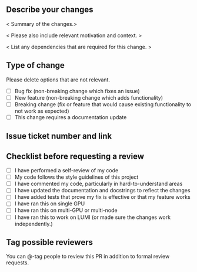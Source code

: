 ## Describe your changes
< Summary of the changes.>

< Please also include relevant motivation and context. >

< List any dependencies that are required for this change. >

## Type of change

Please delete options that are not relevant.

- [ ] Bug fix (non-breaking change which fixes an issue)
- [ ] New feature (non-breaking change which adds functionality)
- [ ] Breaking change (fix or feature that would cause existing functionality to not work as expected)
- [ ] This change requires a documentation update

## Issue ticket number and link

## Checklist before requesting a review
- [ ] I have performed a self-review of my code
- [ ] My code follows the style guidelines of this project
- [ ] I have commented my code, particularly in hard-to-understand areas
- [ ] I have updated the documentation and docstrings to reflect the changes
- [ ] I have added tests that prove my fix is effective or that my feature works
- [ ] I have ran this on single GPU
- [ ] I have ran this on multi-GPU or multi-node
- [ ] I have ran this to work on LUMI (or made sure the changes work independently.)

## Tag possible reviewers
You can @-tag people to review this PR in addition to formal review requests.
